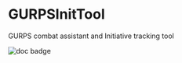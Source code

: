 # GURPSInitTool
GURPS combat assistant and Initiative tracking tool

![doc badge](https://readthedocs.org/projects/gurpsinittool/badge/)
